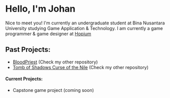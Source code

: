 # Hello, I'm Johan

Nice to meet you! I'm currently an undergraduate student at Bina Nusantara University studying Game Application & Technology. I am currently a game programmer & game designer at [Hopium](https://hopium.itch.io/)

## Past Projects:
- [BloodPriest](https://hopium.itch.io/bloodpriest) (Check my other repository)
- [Tomb of Shadows Curse of the Nile](https://hopium.itch.io/tomb-of-shadows-curse-of-the-nile) (Check my other repository)

#### Current Projects:
- Capstone game project (coming soon)


